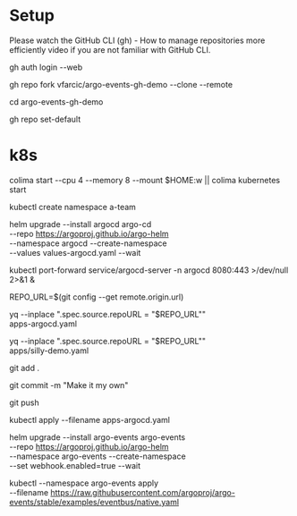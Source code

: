 # Setup
Please watch the GitHub CLI (gh) - How to manage repositories more efficiently video if you are not familiar with GitHub CLI.

gh auth login --web

gh repo fork vfarcic/argo-events-gh-demo --clone --remote

cd argo-events-gh-demo

gh repo set-default


# k8s
colima start --cpu 4 --memory 8 --mount $HOME:w || colima kubernetes start 

kubectl create namespace a-team

helm upgrade --install argocd argo-cd \
    --repo https://argoproj.github.io/argo-helm \
    --namespace argocd --create-namespace \
    --values values-argocd.yaml --wait

kubectl port-forward service/argocd-server -n argocd 8080:443 >/dev/null 2>&1 &

REPO_URL=$(git config --get remote.origin.url)

yq --inplace ".spec.source.repoURL = \"$REPO_URL\"" \
    apps-argocd.yaml

yq --inplace ".spec.source.repoURL = \"$REPO_URL\"" \
    apps/silly-demo.yaml

git add .

git commit -m "Make it my own"

git push

kubectl apply --filename apps-argocd.yaml

helm upgrade --install argo-events argo-events \
    --repo https://argoproj.github.io/argo-helm \
    --namespace argo-events --create-namespace \
    --set webhook.enabled=true --wait

kubectl --namespace argo-events apply \
    --filename https://raw.githubusercontent.com/argoproj/argo-events/stable/examples/eventbus/native.yaml